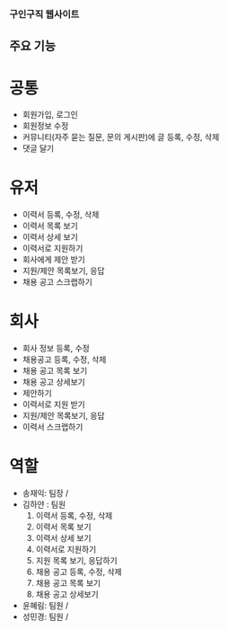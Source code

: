 ### 구인구직 웹사이트

## 주요 기능
# 공통
- 회원가입, 로그인
- 회원정보 수정
- 커뮤니티(자주 묻는 질문, 문의 게시판)에 글 등록, 수정, 삭제
- 댓글 달기
  

# 유저
- 이력서 등록, 수정, 삭제
- 이력서 목록 보기
- 이력서 상세 보기
- 이력서로 지원하기
- 회사에게 제안 받기
- 지원/제안 목록보기, 응답
- 채용 공고 스크랩하기

# 회사
- 회사 정보 등록, 수정
- 채용공고 등록, 수정, 삭제
- 채용 공고 목록 보기
- 채용 공고 상세보기
- 제안하기
- 이력서로 지원 받기
- 지원/제안 목록보기, 응답
- 이력서 스크랩하기

# 역할
- 송재익: 팀장 / 
- 김하얀 : 팀원
  1. 이력서 등록, 수정, 삭제
  2. 이력서 목록 보기
  3. 이력서 상세 보기
  4. 이력서로 지원하기
  5. 지원 목록 보기, 응답하기
  6. 채용 공고 등록, 수정, 삭제
  7. 채용 공고 목록 보기
  8. 채용 공고 상세보기
- 윤혜림: 팀원 /
- 성민경: 팀원 /
